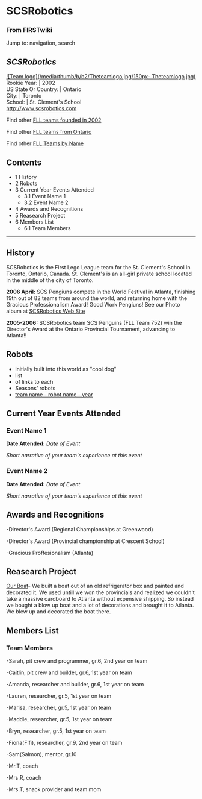 # SCSRobotics

### From FIRSTwiki

Jump to: navigation, search

_SCSRobotics_  
---  
[![Team logo](/media/thumb/b/b2/Theteamlogo.jpg/150px-
Theteamlogo.jpg)](/index.php/Image:Theteamlogo.jpg "Team logo" )  
Rookie Year: | 2002  
US State Or Country: | Ontario  
City: | Toronto  
School: | St. Clement's School  
<http://www.scsrobotics.com>  
  
Find other [FLL teams founded in
2002](/index.php/Category:FLL_teams_founded_in_2002 "Category:FLL teams
founded in 2002" )

Find other [FLL teams from Ontario](/index.php/Category:FLL_teams_from_Ontario
"Category:FLL teams from Ontario" )

Find other [FLL Teams by Name](/index.php/Category:FLL_teams "Category:FLL
teams" )

  

  

## Contents

  * 1 History
  * 2 Robots
  * 3 Current Year Events Attended
    * 3.1 Event Name 1
    * 3.2 Event Name 2
  * 4 Awards and Recognitions
  * 5 Reasearch Project
  * 6 Members List
    * 6.1 Team Members  
---  
  

## History

SCSRobotics is the First Lego League team for the St. Clement's School in
Toronto, Ontario, Canada. St. Clement's is an all-girl private school located
in the middle of the city of Toronto.

**2006 April:** SCS Pengiuns compete in the World Festival in Atlanta, finishing 19th out of 82 teams from around the world, and returning home with the Gracious Professionalism Award! Good Work Pengiuns! See our Photo album at [SCSRobotics Web Site](http://www.scsrobotics.com "http://www.scsrobotics.com" )

**2005-2006:** SCSRobotics team SCS Penguins (FLL Team 752) win the Director's Award at the Ontario Provincial Tournament, advancing to Atlanta!! 


## Robots

  * Initially built into this world as "cool dog" 
  * list 
  * of links to each 
  * Seasons' robots 
  * [team name - robot name - year](/index.php?title=FIRSTwiki:FLL_robot_page_format&action=edit "FIRSTwiki:FLL robot page format" )


## Current Year Events Attended


### Event Name 1

**Date Attended:** _Date of Event_

_Short narrative of your team's experience at this event_


### Event Name 2

**Date Attended:** _Date of Event_

_Short narrative of your team's experience at this event_

  


## Awards and Recognitions

-Director's Award (Regional Championships at Greenwood) 

-Director's Award (Provincial championship at Crescent School) 

-Gracious Proffesionalism (Atlanta) 


## Reasearch Project

[Our Boat](/index.php?title=Our_Boat&action=edit "Our Boat" )\- We built a
boat out of an old refrigerator box and painted and decorated it. We used
untill we won the provincials and realized we couldn't take a massive
cardboard to Atlanta without expensive shipping. So instead we bought a blow
up boat and a lot of decorations and brought it to Atlanta. We blew up and
decorated the boat there.


## Members List


### Team Members

-Sarah, pit crew and programmer, gr.6, 2nd year on team 

-Caitlin, pit crew and builder, gr.6, 1st year on team 

-Amanda, researcher and builder, gr.6, 1st year on team 

-Lauren, researcher, gr.5, 1st year on team 

-Marisa, researcher, gr.5, 1st year on team 

-Maddie, researcher, gr.5, 1st year on team 

-Bryn, researcher, gr.5, 1st year on team 

-Fiona(Fifi), researcher, gr.9, 2nd year on team 

-Sam(Salmon), mentor, gr.10 

-Mr.T, coach 

-Mrs.R, coach 

-Mrs.T, snack provider and team mom 

